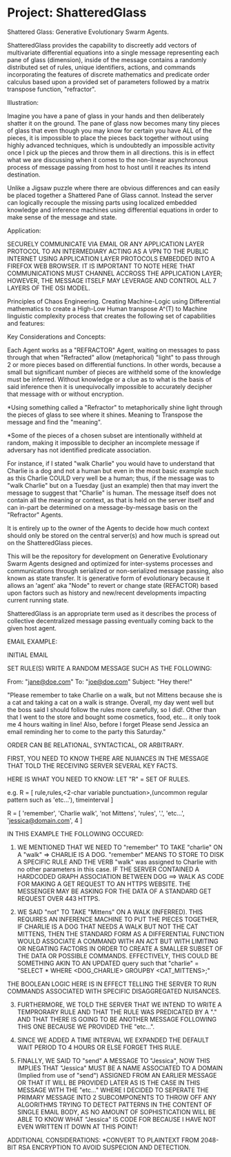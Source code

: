# Project: ShatteredGlass
Shattered Glass: Generative Evolutionary Swarm Agents.

ShatteredGlass provides the capability to discreetly add vectors of multivariate differential equations into a single message representing each pane of glass (dimension), inside of the message contains a randomly distributed set of rules, unique identifiers, actions, and commands incorporating the features of discrete mathematics and predicate order calculus based upon a provided set of parameters followed by a matrix transpose function, "refractor". 

Illustration:

Imagine you have a pane of glass in your hands and then deliberately shatter it on the ground. The pane of glass now becomes many tiny pieces of glass that even though you may know for certain you have ALL of the pieces, it is impossible to place the pieces back together without using highly advanced techniques, which is undoubtedly an impossible activity once I pick up the pieces and throw them in all directions. this is in effect what we are discussing when it comes to the non-linear asynchronous process of message passing from host to host until it reaches its intend destination.  


Unlike a Jigsaw puzzle where there are obvious differences and can easily be placed together a Shattered Pane of Glass cannot. Instead the server can logically recouple the missing parts using localized embedded knowledge and inference machines using differential equations in order to make sense of the message and state.


Application:

SECURELY COMMUNICATE VIA EMAIL OR ANY APPLICATION LAYER PROTOCOL TO AN INTERMEDIARY ACTING AS A VPN TO THE PUBLIC INTERNET USING APPLICATION LAYER PROTOCOLS EMBEDDED INTO A FIREFOX WEB BROWSER. IT IS IMPORTANT TO NOTE HERE THAT COMMUNICATIONS MUST CHANNEL ACCROSS THE APPLICATION LAYER; HOWEVER, THE MESSAGE ITSELF MAY LEVERAGE AND CONTROL ALL 7 LAYERS OF THE OSI MODEL.


Principles of Chaos Engineering. Creating Machine-Logic using Differential mathematics to create a High-Low Human transpose A^(T) to Machine linguistic complexity process that creates the following set of capabilities and features:


Key Considerations and Concepts:

Each Agent works as a "REFRACTOR" Agent, waiting on messages to pass through that when "Refracted" allow (metaphorical) "light" to pass through 2 or more pieces based on differential functions. In other words, because a small but significant number of pieces are withheld some of the knowledge must be inferred. Without knowledge or a clue as to what is the basis of said inference then it is unequivocally impossible to accurately decipher that message with or without encryption.


*Using something called a "Refractor" to metaphorically shine light through the pieces of glass to see where it shines. Meaning to Transpose the message and find the "meaning".

*Some of the pieces of a chosen subset are intentionally withheld at random, making it impossible to decipher an incomplete message if adversary has not identified predicate association. 

For instance, if I stated "walk Charlie" you would have to understand that Charlie is a dog and not a human but even in the most basic example such as this Charlie COULD very well be a human; thus, if the message was to "walk Charlie" but on a Tuesday (just an example) then that may invert the message to suggest that "Charlie" is human. The message itself does not contain all the meaning or context, as that is held on the server itself and can in-part be determined on a message-by-message basis on the "Refractor" Agents.


It is entirely up to the owner of the Agents to decide how much context should only be stored on the central server(s) and how much is spread out on the ShatteredGlass pieces.


This will be the repository for development on Generative Evolutionary Swarm Agents designed and optimized for inter-systems processes and communications through serialized or non-serialized message passing, also known as state transfer. It is generative form of evolutionary because it allows an 'agent' aka "Node" to revert or change state (REFACTOR) based upon factors such as history and new/recent developments impacting current running state.


ShatteredGlass is an appropriate term used as it describes the process of collective decentralized message passing eventually coming back to the given host agent.


EMAIL EXAMPLE:


INITIAL EMAIL 



SET RULE(S)
    WRITE A RANDOM MESSAGE SUCH AS THE FOLLOWING:
    
  From: "jane@doe.com"
  To: "joe@doe.com"
  Subject: "Hey there!"
  
  "Please remember to take Charlie on a walk, but not Mittens because she is a cat and taking a cat on a walk is strange. Overall, my day went well but the boss said I should follow the rules more carefully, so I did!. Other than that I went to the store and bought some cosmetics, food, etc... it only took me 4 hours waiting in line! Also, before I forget Please send Jessica an email reminding her to come to the party this Saturday."
   
 
 ORDER CAN BE RELATIONAL, SYNTACTICAL, OR ARBITRARY.
      
 
 FIRST, YOU NEED TO KNOW THERE ARE NUIANCES IN THE MESSAGE THAT TOLD THE RECEIVING SERVER SEVERAL KEY FACTS. 
 
 HERE IS WHAT YOU NEED TO KNOW: LET "R" = SET OF RULES.
      
 e.g. R = [ rule,rules,<2-char variable punctuation>,(uncommon regular pattern such as 'etc...'), timeinterval ] 
 
 R = [ 'remember', 'Charlie walk', 'not Mittens', 'rules', '.', 'etc...', 'jessica@domain.com', 4 ]
 
 
IN THIS EXAMPLE THE FOLLOWING OCCURED:


 1. WE MENTIONED THAT WE NEED TO "remember" TO TAKE "charlie" ON A "walk" => CHARLIE IS A DOG. "remember" MEANS TO STORE TO DISK A SPECIFIC RULE AND THE VERB "walk" was assigned to Charlie with no other parameters in this case. IF THE SERVER CONTAINED A HARDCODED GRAPH ASSOCIATION BETWEEN DOG ==> WALK AS CODE FOR MAKING A GET REQUEST TO AN HTTPS WEBSITE. THE MESSENGER MAY BE ASKING FOR THE DATA OF A STANDARD GET REQUEST OVER 443 HTTPS.
 
 
 2. WE SAID "not" TO TAKE "Mittens" ON A WALK (INFERRED). THIS REQUIRES AN INFERENCE MACHINE TO PUT THE PIECES TOGETHER, IF CHARLIE IS A DOG THAT NEEDS A WALK BUT NOT THE CAT MITTENS, THEN THE STANDARD FORM AS A DIFFERENTIAL FUNCTION WOULD ASSOCIATE A COMMAND WITH AN ACT BUT WITH LIMITING OR NEGATING FACTORS IN ORDER TO CREATE A SMALLER SUBSET OF THE DATA OR POSSIBLE COMMANDS. EFFECTIVELY, THIS COULD BE SOMETHING AKIN TO AN UPDATED query such that "charlie" = "SELECT * WHERE <DOG_CHARLIE> GROUPBY <CAT_MITTENS>;"
 
 
 THE BOOLEAN LOGIC HERE IS IN EFFECT TELLING THE SERVER TO RUN COMMANDS ASSOCIATED WITH SPECIFIC DISAGGREGATED NUISANCES.
 
 
 3. FURTHERMORE, WE TOLD THE SERVER THAT WE INTEND TO WRITE A TEMPRORARY RULE AND THAT THE RULE WAS PREDICATED BY A "." AND THAT THERE IS GOING TO BE ANOTHER MESSAGE FOLLOWING THIS ONE BECAUSE WE PROVIDED THE "etc...". 
 
 
 4. SINCE WE ADDED A TIME INTERVAL WE EXPANDED THE DEFAULT WAIT PERIOD TO 4 HOURS OR ELSE FORGET THIS RULE.
      
 5. FINALLY, WE SAID TO "send" A MESSAGE TO "Jessica", NOW THIS IMPLIES THAT "Jessica" MUST BE A NAME ASSOCIATED TO A DOMAIN (Implied from use of "send") ASSIGNED FROM AN EARLIER MESSAGE OR THAT IT WILL BE PROVIDED LATER AS IS THE CASE IN THIS MESSAGE WITH THE "etc..." WHERE I DECIDED TO SEPERATE THE PRIMARY MESSAGE INTO 2 SUBCOMPONENTS TO THROW OFF ANY ALGORITHMS TRYING TO DETECT PATTERNS IN THE CONTENT OF SINGLE EMAIL BODY, AS NO AMOUNT OF SOPHISTICATION WILL BE ABLE TO KNOW WHAT "Jessica" IS CODE FOR BECAUSE I HAVE NOT EVEN WRITTEN IT DOWN AT THIS POINT!      
 
   ADDITIONAL CONSIDERATIONS:
        *CONVERT TO PLAINTEXT FROM 2048-BIT RSA ENCRYPTION TO AVOID SUSPECION AND DETECTION.
